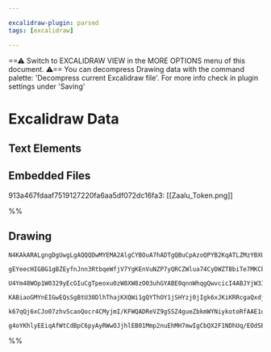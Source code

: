 ```yaml
---

excalidraw-plugin: parsed
tags: [excalidraw]

---
```

==⚠  Switch to EXCALIDRAW VIEW in the MORE OPTIONS menu of this document. ⚠== You can decompress Drawing data with the command palette: 'Decompress current Excalidraw file'. For more info check in plugin settings under 'Saving'


# Excalidraw Data

## Text Elements
## Embedded Files
913a467fdaaf7519127220fa6aa5df072dc16fa3: [[Zaalu_Token.png]]

%%
## Drawing
```compressed-json
N4KAkARALgngDgUwgLgAQQQDwMYEMA2AlgCYBOuA7hADTgQBuCpAzoQPYB2KqATLZMzYBXUtiRoIACyhQ4zZAHoFAc0JRJQgEYA6bGwC2CgF7N6hbEcK4OCtptbErHALRY8RMpWdx8Q1TdIEfARcZgRmBShcZQUebQAObR4aOiCEfQQOKGZuAG1wMFAwYogSbggOAAkAM0wATgB5AEEAYRTiyFhEcsJ9aKR+EsxuZwB2ONGABgA2AGYAVjr4uZ54

gEYeecHIGBG1gBZEyfnJnn3RtbqeWfjV7YgKEnVuNZP7yQRCZWlua74CyDWZTBbiTe7MKCkNgAawQLTY+DYpHKkOszDguECWXaJU0uGw0OUUKEHGI8MRyIkqI46MxmSgOMg1UI+HwAGVYCCJJJ8RpAoyIBCobCAOpPSQvcGQmEIDkwLnoQQeAXE74ccI5NBre5sDHYNS7LWTMEAiDE0nq5ia1AcISs8EIBDEbjzC6zOr3RgsdhcND/DoMJisTgAO

U4Ym48WOp1W0329yEcGIuCgTpeoxu0zW8XW8zO03uhGYABE0qnnWhqgQwvcicI4ABJYjW3IAXXummEpIAosEMlkW+3TUQONDuLb7cO2AS05Xqwh7szgk3ynU1rNcPtpqNqsncNVRvNLhtxjxJlXprhcPNiNVJuNiNg1tMq7MBcx3OJUPkOmBtQC/wBIcA0IUksHKXBJggAoAF9wGAiBcDgOAORTL8ik6D4MnKIhvgZQYGEIBAKAAIXxQlzTJBEkX

KABiaoGMYnEIGwEQsSgBtU30DlhThajKXQWi1gQYThOY1jSHYzj0jIgk6xJKiKRRcgaQxdjxLY+lpP0AAxFl2U5L9BQRMoCIkqSuJ4mUxWIZ4/TMzSsm0qzYTlBVjOVBzJK0riACVhDVDVJQKFjHI4riGj1A0XmNLyLPSHTOCgHTcH0FlDVQLYQvMnyEqStlCCML8zzi3L9AAFSwKAmlw310GCap8OysLnKiUhqsktgKA+XAKxtO18FKpyuO7Ukm

k67qQj6xCJo07zhvScaoQocr4CMyjmI/KFWQADReVZ9gSSZ4gueZbkmWYNiykotoRfAAE1uG3NYkn2eZZizWZViugijDYAxuAwyB6AIIQvzWWChvC9J/IUy1rTNLtnQIokSAKorfhNEpUeIDkEDgF0UdIEgAFk2GIBBRtwTRgj6qt8BrEKcfJGi0CBiASIRabSGUPEAAoeDWUZqF4IWRcF4XUEmbR5gASgFXyEGUO1MXKHn+euMFeFmLXNZF6W5e

g4oYKhlyEEiqAfWtCdBpC6pyAyRWwOJjhlEB01Mmp2nuEhMH7mwIgCbQX2F1NDhUq/EOdSEKAR0j0gwchkK7AAKwQbBsjZcO4DJimqZp2dUHpxmSnxS3GHK/78HdgMuiMsJggzn0BVYiEDFW7o0Bt+5ERnOn5x70Jqqbiuq/HAbYPAE26CXcJAbgmCgA
```
%%